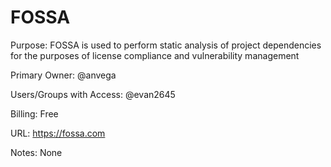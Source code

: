 # FOSSA

Purpose: FOSSA is used to perform static analysis of project dependencies for the purposes of license compliance and vulnerability management

Primary Owner: @anvega

Users/Groups with Access: @evan2645

Billing: Free

URL: https://fossa.com

Notes: None

